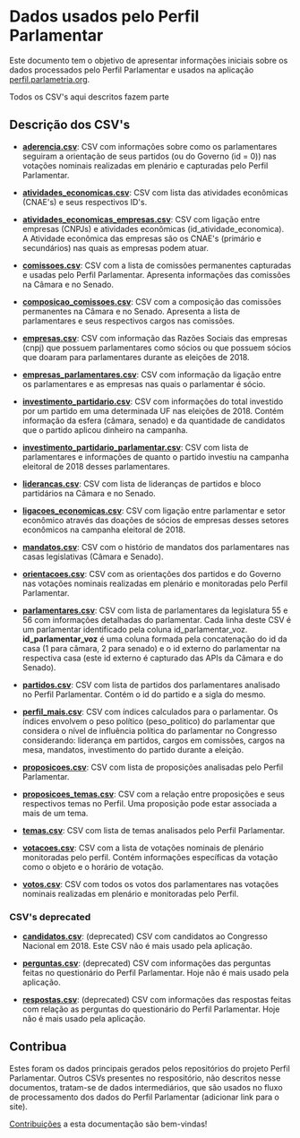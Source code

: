 # Dados usados pelo Perfil Parlamentar

Este documento tem o objetivo de apresentar informações iniciais sobre os dados processados pelo Perfil Parlamentar e usados na aplicação [perfil.parlametria.org](perfil.parlametria.org). 

Todos os CSV's aqui descritos fazem parte 

## Descrição dos CSV's

- **[aderencia.csv](https://github.com/parlametria/perfil-parlamentar-dados/blob/master/bd/data/aderencia.csv)**: CSV com informações sobre como os parlamentares seguiram a orientação de seus partidos (ou do Governo (id = 0)) nas votações nominais realizadas em plenário e capturadas pelo Perfil Parlamentar.

- **[atividades_economicas.csv](https://github.com/parlametria/perfil-parlamentar-dados/blob/master/bd/data/atividades_economicas.csv)**: CSV com lista das atividades econômicas (CNAE's) e seus respectivos ID's.

- **[atividades_economicas_empresas.csv](https://github.com/parlametria/perfil-parlamentar-dados/blob/master/bd/data/atividades_economicas_empresas.csv)**: CSV com ligação entre empresas (CNPJs) e atividades econômicas (id_atividade_economica). A Atividade econômica das empresas são os CNAE's (primário e secundários) nas quais as empresas podem atuar.

- **[comissoes.csv](https://github.com/parlametria/perfil-parlamentar-dados/blob/master/bd/data/comissoes.csv)**: CSV com a lista de comissões permanentes capturadas e usadas pelo Perfil Parlamentar. Apresenta informações das comissões na Câmara e no Senado.

- **[composicao_comissoes.csv](https://github.com/parlametria/perfil-parlamentar-dados/blob/master/bd/data/composicao_comissoes.csv)**: CSV com a composição das comissões permanentes na Câmara e no Senado. Apresenta a lista de parlamentares e seus respectivos cargos nas comissões.

- **[empresas.csv](https://github.com/parlametria/perfil-parlamentar-dados/blob/master/bd/data/empresas.csv)**: CSV com informação das Razões Sociais das empresas (cnpj) que possuem parlamentares como sócios ou que possuem sócios que doaram para parlamentares durante as eleições de 2018.

- **[empresas_parlamentares.csv](https://github.com/parlametria/perfil-parlamentar-dados/blob/master/bd/data/empresas_parlamentares.csv)**: CSV com informação da ligação entre os parlamentares e as empresas nas quais o parlamentar é sócio.

- **[investimento_partidario.csv](https://github.com/parlametria/perfil-parlamentar-dados/blob/master/bd/data/investimento_partidario.csv)**: CSV com informações do total investido por um partido em uma determinada UF nas eleições de 2018. Contém informação da esfera (câmara, senado) e da quantidade de candidatos que o partido aplicou dinheiro na campanha.

- **[investimento_partidario_parlamentar.csv](https://github.com/parlametria/perfil-parlamentar-dados/blob/master/bd/data/investimento_partidario_parlamentar.csv)**: CSV com lista de parlamentares e informações de quanto o partido investiu na campanha eleitoral de 2018 desses parlamentares.

- **[liderancas.csv](https://github.com/parlametria/perfil-parlamentar-dados/blob/master/bd/data/liderancas.csv)**: CSV com lista de lideranças de partidos e bloco partidários na Câmara e no Senado.

- **[ligacoes_economicas.csv](https://github.com/parlametria/perfil-parlamentar-dados/blob/master/bd/data/ligacoes_economicas.csv)**: CSV com ligação entre parlamentar e setor econômico através das doações de sócios de empresas desses setores econômicos na campanha eleitoral de 2018.

- **[mandatos.csv](https://github.com/parlametria/perfil-parlamentar-dados/blob/master/bd/data/mandatos.csv)**: CSV com o histório de mandatos dos parlamentares nas casas legislativas (Câmara e Senado). 

- **[orientacoes.csv](https://github.com/parlametria/perfil-parlamentar-dados/blob/master/bd/data/orientacoes.csv)**: CSV com as orientações dos partidos e do Governo nas votações nominais realizadas em plenário e monitoradas pelo Perfil Parlamentar.

- **[parlamentares.csv](https://github.com/parlametria/perfil-parlamentar-dados/blob/master/bd/data/parlamentares.csv)**: CSV com lista de parlamentares da legislatura 55 e 56 com informações detalhadas do parlamentar. Cada linha deste CSV é um parlamentar identificado pela coluna id_parlamentar_voz. **id_parlamentar_voz** é uma coluna formada pela concatenação do id da casa (1 para câmara, 2 para senado) e o id externo do parlamentar na respectiva casa (este id externo é capturado das APIs da Câmara e do Senado).

- **[partidos.csv](https://github.com/parlametria/perfil-parlamentar-dados/blob/master/bd/data/partidos.csv)**: CSV com lista de partidos dos parlamentares analisado no Perfil Parlamentar. Contém o id do partido e a sigla do mesmo.

- **[perfil_mais.csv](https://github.com/parlametria/perfil-parlamentar-dados/blob/master/bd/data/perfil_mais.csv)**: CSV com índices calculados para o parlamentar. Os índices envolvem o peso político (peso_politico) do parlamentar que considera o nível de influência política do parlamentar no Congresso considerando: liderança em partidos, cargos em comissões, cargos na mesa, mandatos, investimento do partido durante a eleição.

- **[proposicoes.csv](https://github.com/parlametria/perfil-parlamentar-dados/blob/master/bd/data/proposicoes.csv)**: CSV com lista de proposições analisadas pelo Perfil Parlamentar.

- **[proposicoes_temas.csv](https://github.com/parlametria/perfil-parlamentar-dados/blob/master/bd/data/proposicoes_temas.csv)**: CSV com a relação entre proposições e seus respectivos temas no Perfil. Uma proposição pode estar associada a mais de um tema.

- **[temas.csv](https://github.com/parlametria/perfil-parlamentar-dados/blob/master/bd/data/temas.csv)**: CSV com lista de temas analisados pelo Perfil Parlamentar.

- **[votacoes.csv](https://github.com/parlametria/perfil-parlamentar-dados/blob/master/bd/data/votacoes.csv)**: CSV com a lista de votações nominais de plenário monitoradas pelo perfil. Contém informações específicas da votação como o objeto e o horário de votação.

- **[votos.csv](https://github.com/parlametria/perfil-parlamentar-dados/blob/master/bd/data/votos.csv)**: CSV com todos os votos dos parlamentares nas votações nominais realizadas em plenário e monitoradas pelo Perfil.

### CSV's deprecated

- **[candidatos.csv](https://github.com/parlametria/perfil-parlamentar-dados/blob/master/bd/data/candidatos.csv)**: (deprecated) CSV com candidatos ao Congresso Nacional em 2018. Este CSV não é mais usado pela aplicação.

- **[perguntas.csv](https://github.com/parlametria/perfil-parlamentar-dados/blob/master/bd/data/perguntas.csv)**: (deprecated) CSV com informações das perguntas feitas no questionário do Perfil Parlamentar. Hoje não é mais usado pela aplicação.

- **[respostas.csv](https://github.com/parlametria/perfil-parlamentar-dados/blob/master/bd/data/respostas.csv)**: (deprecated) CSV com informações das respostas feitas com relação as perguntas do questionário do Perfil Parlamentar. Hoje não é mais usado pela aplicação.


## Contribua

Estes foram os dados principais gerados pelos repositórios do projeto Perfil Parlamentar. Outros CSVs presentes no respositório, não descritos nesse documentos, tratam-se de dados intermediários, que são usados no fluxo de processamento dos dados do Perfil Parlamentar (adicionar link para o site).

[Contribuições](https://github.com/parlametria/perfil-parlamentar-dados) a esta documentação são bem-vindas! 

